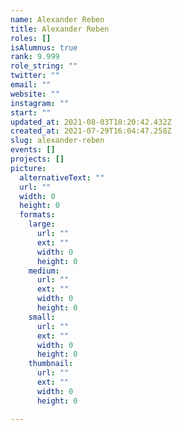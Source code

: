 ```yaml
---
name: Alexander Reben
title: Alexander Reben
roles: []
isAlumnus: true
rank: 9.999
role_string: ""
twitter: ""
email: ""
website: ""
instagram: ""
start: ""
updated_at: 2021-08-03T10:20:42.432Z
created_at: 2021-07-29T16:04:47.258Z
slug: alexander-reben
events: []
projects: []
picture:
  alternativeText: ""
  url: ""
  width: 0
  height: 0
  formats:
    large:
      url: ""
      ext: ""
      width: 0
      height: 0
    medium:
      url: ""
      ext: ""
      width: 0
      height: 0
    small:
      url: ""
      ext: ""
      width: 0
      height: 0
    thumbnail:
      url: ""
      ext: ""
      width: 0
      height: 0

---
```

